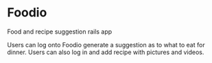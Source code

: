 Foodio
======

Food and recipe suggestion rails app
 
Users can log onto Foodio generate a suggestion as to what to eat for dinner. Users can also log in and add recipe with pictures and videos.

